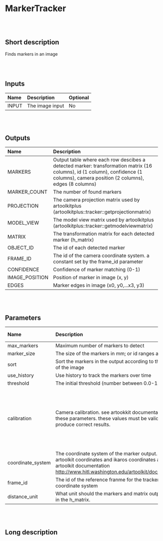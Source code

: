 # MarkerTracker


<br><br>
## Short description

Finds markers in an image

<br><br>

## Inputs

|Name|Description|Optional|
|:----|:-----------|:-------|
|INPUT|The image input|No|

<br><br>

## Outputs

|Name|Description|
|:----|:-----------|
|MARKERS|Output table where each row descibes a detected marker: transformation matrix (16 columns), id (1 column), confidence (1 columns), camera position (2 columns), edges (8 columns)|
|MARKER_COUNT|The number of found markers|
|PROJECTION|The camera projection matrix used by artoolkitplus (artoolkitplus::tracker::getprojectionmatrix)|
|MODEL_VIEW|The model view matrix used by artoolkitplus (artoolkitplus::tracker::getmodelviewmatrix)|
|MATRIX|The transformation matrix for each detected marker (h_matrix)|
|OBJECT_ID|The id of each detected marker|
|FRAME_ID|The id of the camera coordinate system. a constant set by the frame_id parameter|
|CONFIDENCE|Confidence of marker matching (0-1)|
|IMAGE_POSITION|Position of marker in image (x, y)|
|EDGES|Marker edges in image (x0, y0,...x3, y3)|

<br><br>

## Parameters

|Name|Description|Type|Default value|
|:----|:-----------|:----|:-------------|
|max_markers|Maximum number of markers to detect|int|10|
|marker_size|The size of the markers in mm; or id ranges and sizes|float|45|
|sort|Sort the markers in the output according to their distance from the center of the image|bool|yes|
|use_history|Use history to track the markers over time|bool|no|
|threshold|The initial threshold (number between 0.0-1.0 or auto)|float|auto|
|calibration|Camera calibration. see artookkit documentation for an explanation of these parameters. these values must be valid for the camera used to produce correct results.|array|640 426 294.458 161.609 675.381 681.446 -0.160115  -0.067107  0.016423  -0.001641 0 0 10|
|coordinate_system|The coordinate system of the marker output. the relationship between artoolkit coordinates and ikaros coordinates are  z = x', -x = y', -y = z'. see artoolkit documentation http://www.hitl.washington.edu/artoolkit/documentation/tutorialcamera.htm |list|ikaros|
|frame_id|The id of the reference franme for the tracker, typically the id of the camera coordinate system|int|0|
|distance_unit|What unit should the markers and matrix outputs have for the x,y,z values in the h_matrix.|list|mm|

<br><br>
## Long description
